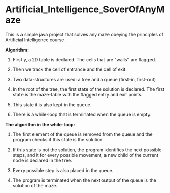 # Artificial_Intelligence_SoverOfAnyMaze

This is a simple java project that solves any maze obeying the principles of Artificial Intelligence course.

**Algorithm:**

1. Firstly, a 2D table is declared. The cells that are "walls" are flagged. 

2. Then we track the cell of entrance and the cell of exit. 

3. Two data-structures are used: a tree and a queue (first-in, first-out)

4. In the root of the tree, the first state of the solution is declared. The first state is the maze-table with the flagged entry and exit points.

5. This state it is also kept in the queue.

6. There is a while-loop that is terminated when the queue is empty.

**The algorithm in the while-loop:**

1. The first element of the queue is removed from the queue and the program checks if this state is the solution.

2. If this state is not the solution, the program identifies the next possible steps, and it for every possible movement, a new child of the current node is declared in the tree.

3. Every possible step is also placed in the queue.

4. The program is terminated when the next output of the queue is the solution of the maze.


